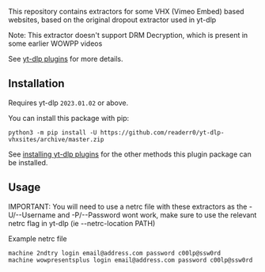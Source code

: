 This repository contains extractors for some VHX (Vimeo Embed) based websites, based on the original dropout extractor used in yt-dlp

Note: This extractor doesn't support DRM Decryption, which is present in some earlier WOWPP videos

See [yt-dlp plugins](https://github.com/yt-dlp/yt-dlp#plugins) for more details.


## Installation

Requires yt-dlp `2023.01.02` or above.

You can install this package with pip:
```
python3 -m pip install -U https://github.com/readerr0/yt-dlp-vhxsites/archive/master.zip
```

See [installing yt-dlp plugins](https://github.com/yt-dlp/yt-dlp#installing-plugins) for the other methods this plugin package can be installed.

## Usage

IMPORTANT: You will need to use a netrc file with these extractors as the -U/--Username and -P/--Password wont work, make sure to use the relevant netrc flag in yt-dlp (ie --netrc-location PATH)

Example netrc file
```
machine 2ndtry login email@address.com password c00lp@ssw0rd
machine wowpresentsplus login email@address.com password c00lp@ssw0rd
```
